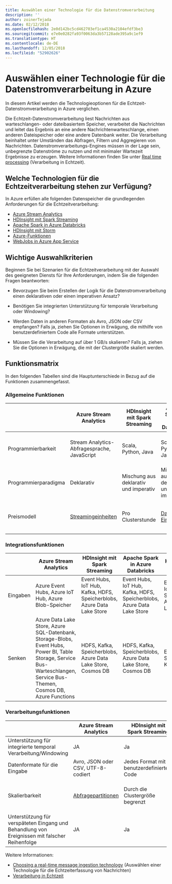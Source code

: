 ```yaml
---
title: Auswählen einer Technologie für die Datenstromverarbeitung
description: ''
author: zoinerTejada
ms.date: 02/12/2018
ms.openlocfilehash: 2e0d142bc5cd462703ef1ca4530a2104efdf3be3
ms.sourcegitcommit: e7e0e0282fa93f0063da3b57128ade395a9c1ef9
ms.translationtype: HT
ms.contentlocale: de-DE
ms.lasthandoff: 12/05/2018
ms.locfileid: "52902626"
---
```

# <a name="choosing-a-stream-processing-technology-in-azure"></a>Auswählen einer Technologie für die Datenstromverarbeitung in Azure

In diesem Artikel werden die Technologieoptionen für die Echtzeit-Datenstromverarbeitung in Azure verglichen.

Die Echtzeit-Datenstromverarbeitung liest Nachrichten aus warteschlangen- oder dateibasiertem Speicher, verarbeitet die Nachrichten und leitet das Ergebnis an eine andere Nachrichtenwarteschlange, einen anderen Dateispeicher oder eine andere Datenbank weiter. Die Verarbeitung beinhaltet unter Umständen das Abfragen, Filtern und Aggregieren von Nachrichten. Datenstromverarbeitungs-Engines müssen in der Lage sein, unbegrenzte Datenströme zu nutzen und mit minimaler Wartezeit Ergebnisse zu erzeugen. Weitere Informationen finden Sie unter [Real time processing](../big-data/real-time-processing.md) (Verarbeitung in Echtzeit).

## <a name="what-are-your-options-when-choosing-a-technology-for-real-time-processing"></a>Welche Technologien für die Echtzeitverarbeitung stehen zur Verfügung?
In Azure erfüllen alle folgenden Datenspeicher die grundlegenden Anforderungen für die Echtzeitverarbeitung:
- [Azure Stream Analytics](/azure/stream-analytics/)
- [HDInsight mit Spark Streaming](/azure/hdinsight/spark/apache-spark-streaming-overview)
- [Apache Spark in Azure Databricks](/azure/azure-databricks/)
- [HDInsight mit Storm](/azure/hdinsight/storm/apache-storm-overview)
- [Azure-Funktionen](/azure/azure-functions/functions-overview)
- [WebJobs in Azure App Service](/azure/app-service/web-sites-create-web-jobs)

## <a name="key-selection-criteria"></a>Wichtige Auswahlkriterien

Beginnen Sie bei Szenarien für die Echtzeitverarbeitung mit der Auswahl des geeigneten Diensts für Ihre Anforderungen, indem Sie die folgenden Fragen beantworten:

- Bevorzugen Sie beim Erstellen der Logik für die Datenstromverarbeitung einen deklarativen oder einen imperativen Ansatz?

- Benötigen Sie integrierten Unterstützung für temporale Verarbeitung oder Windowing?

- Werden Daten in anderen Formaten als Avro, JSON oder CSV empfangen? Falls ja, ziehen Sie Optionen in Erwägung, die mithilfe von benutzerdefiniertem Code alle Formate unterstützen.

- Müssen Sie die Verarbeitung auf über 1 GB/s skalieren? Falls ja, ziehen Sie die Optionen in Erwägung, die mit der Clustergröße skaliert werden. 

## <a name="capability-matrix"></a>Funktionsmatrix

In den folgenden Tabellen sind die Hauptunterschiede in Bezug auf die Funktionen zusammengefasst. 

### <a name="general-capabilities"></a>Allgemeine Funktionen

| | Azure Stream Analytics | HDInsight mit Spark Streaming | Apache Spark in Azure Databricks | HDInsight mit Storm | Azure-Funktionen | WebJobs in Azure App Service |
| --- | --- | --- | --- | --- | --- | --- | 
| Programmierbarkeit | Stream Analytics-Abfragesprache, JavaScript | Scala, Python, Java | Scala, Python, Java, R | Java, C# | C#, F#, Node.js | C#, Node.js, PHP, Java, Python |
| Programmierparadigma | Deklarativ | Mischung aus deklarativ und imperativ | Mischung aus deklarativ und imperativ | Imperativ | Imperativ | Imperativ |    
| Preismodell | [Streamingeinheiten](https://azure.microsoft.com/pricing/details/stream-analytics/) | Pro Clusterstunde | [Databricks-Einheiten](https://azure.microsoft.com/pricing/details/databricks/) | Pro Clusterstunde | Nach Funktionsausführung und Ressourcenverbrauch | Nach App Service-Plan-Stunde |  

### <a name="integration-capabilities"></a>Integrationsfunktionen

| | Azure Stream Analytics | HDInsight mit Spark Streaming | Apache Spark in Azure Databricks | HDInsight mit Storm | Azure-Funktionen | WebJobs in Azure App Service |
| --- | --- | --- | --- | --- | --- | --- | 
| Eingaben | Azure Event Hubs, Azure IoT Hub, Azure Blob-Speicher  | Event Hubs, IoT Hub, Kafka, HDFS, Speicherblobs, Azure Data Lake Store  | Event Hubs, IoT Hub, Kafka, HDFS, Speicherblobs, Azure Data Lake Store  | Event Hubs, IoT Hub, Speicherblobs, Azure Data Lake Store  | [Unterstützte Bindungen](/azure/azure-functions/functions-triggers-bindings#supported-bindings) | Service Bus, Speicherwarteschlangen, Speicherblobs, Event Hubs, WebHooks, Cosmos DB, Dateien |
| Senken |  Azure Data Lake Store, Azure SQL-Datenbank, Storage-Blobs, Event Hubs, Power BI, Table Storage, Service Bus-Warteschlangen, Service Bus-Themen, Cosmos DB, Azure Functions  | HDFS, Kafka, Speicherblobs, Azure Data Lake Store, Cosmos DB | HDFS, Kafka, Speicherblobs, Azure Data Lake Store, Cosmos DB | Event Hubs, Service Bus, Kafka | [Unterstützte Bindungen](/azure/azure-functions/functions-triggers-bindings#supported-bindings) | Service Bus, Speicherwarteschlangen, Speicherblobs, Event Hubs, WebHooks, Cosmos DB, Dateien | 

### <a name="processing-capabilities"></a>Verarbeitungsfunktionen

| | Azure Stream Analytics | HDInsight mit Spark Streaming | Apache Spark in Azure Databricks | HDInsight mit Storm | Azure-Funktionen | WebJobs in Azure App Service |
| --- | --- | --- | --- | --- | --- | --- | 
| Unterstützung für integrierte temporal Verarbeitung/Windowing | JA | Ja | Ja | JA | Nein  | Nein  |
| Datenformate für die Eingabe | Avro, JSON oder CSV, UTF-8-codiert | Jedes Format mit benutzerdefiniertem Code | Jedes Format mit benutzerdefiniertem Code | Jedes Format mit benutzerdefiniertem Code | Jedes Format mit benutzerdefiniertem Code | Jedes Format mit benutzerdefiniertem Code |
| Skalierbarkeit | [Abfragepartitionen](/azure/stream-analytics/stream-analytics-parallelization) | Durch die Clustergröße begrenzt | Durch Konfiguration der Databricks-Clusterskalierung begrenzt | Durch die Clustergröße begrenzt | Parallele Verarbeitung von bis zu 200 Funktions-App-Instanzen | Durch die Kapazität des App Service-Plans begrenzt | 
| Unterstützung für verspäteten Eingang und Behandlung von Ereignissen mit falscher Reihenfolge | JA | Ja | Ja | JA | Nein  | Nein  |

Weitere Informationen:

- [Choosing a real-time message ingestion technology](./real-time-ingestion.md) (Auswählen einer Technologie für die Echtzeiterfassung von Nachrichten)
- [Verarbeitung in Echtzeit](../big-data/real-time-processing.md)
